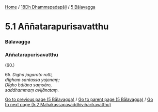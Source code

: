 
[Home](/) / [18Dh Dhammapadapāḷi](../../18Dh.md) / [5 Bālavagga](../5.md)

# 5.1 Aññatarapurisavatthu

### Bālavagga

### Aññatarapurisavatthu

(60.)

65\. _Dīghā jāgarato ratti,_  
_dīghaṃ santassa yojanaṃ;_  
_Dīgho bālāna saṃsāro,_  
_saddhammaṃ avijānataṃ._  


[Go to previous page (5 Bālavagga)](../5.md) / [Go to parent page (5 Bālavagga)](../5.md) / [Go to next page (5.2 Mahākassapasaddhivihārikavatthu)](5.2.md)


